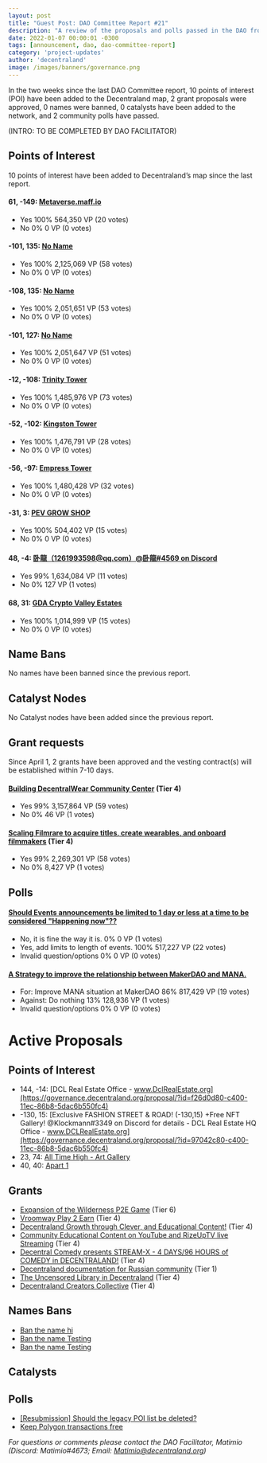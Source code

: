 ```yaml
---
layout: post
title: "Guest Post: DAO Committee Report #21"
description: "A review of the proposals and polls passed in the DAO from April 1 through April 15".
date: 2022-01-07 00:00:01 -0300
tags: [announcement, dao, dao-committee-report]
category: 'project-updates'
author: 'decentraland'
image: /images/banners/governance.png
---
```


In the two weeks since the last DAO Committee report, 10 points of interest (POI) have been added to the Decentraland map, 2 grant proposals were approved, 0 names were banned, 0 catalysts have been added to the network, and 2 community polls have passed.

(INTRO: TO BE COMPLETED BY DAO FACILITATOR)


## Points of Interest
10 points of interest have been added to Decentraland’s map since the last report.


#### 61, -149: [Metaverse.maff.io](https://governance.decentraland.org/proposal/?id=67b4ab20-b682-11ec-903a-6546e8793cef)

* Yes 100% 564,350 VP (20 votes)
* No 0% 0 VP (0 votes)


#### -101, 135: [No Name](https://governance.decentraland.org/proposal/?id=d2e5d540-b533-11ec-980f-b711610def4a)

* Yes 100% 2,125,069 VP (58 votes)
* No 0% 0 VP (0 votes)


#### -108, 135: [No Name](https://governance.decentraland.org/proposal/?id=d516bf00-b533-11ec-980f-b711610def4a)

* Yes 100% 2,051,651 VP (53 votes)
* No 0% 0 VP (0 votes)


#### -101, 127: [No Name](https://governance.decentraland.org/proposal/?id=98b68220-b533-11ec-980f-b711610def4a)

* Yes 100% 2,051,647 VP (51 votes)
* No 0% 0 VP (0 votes)


#### -12, -108: [Trinity Tower ](https://governance.decentraland.org/proposal/?id=76d72cb0-b496-11ec-980f-b711610def4a)

* Yes 100% 1,485,976 VP (73 votes)
* No 0% 0 VP (0 votes)


#### -52, -102: [Kingston Tower](https://governance.decentraland.org/proposal/?id=43d2fbb0-b495-11ec-980f-b711610def4a)

* Yes 100% 1,476,791 VP (28 votes)
* No 0% 0 VP (0 votes)


#### -56, -97: [Empress Tower](https://governance.decentraland.org/proposal/?id=220986b0-b491-11ec-980f-b711610def4a)

* Yes 100% 1,480,428 VP (32 votes)
* No 0% 0 VP (0 votes)


#### -31, 3: [PEV GROW SHOP](https://governance.decentraland.org/proposal/?id=74ce3020-b28f-11ec-980f-b711610def4a)

* Yes 100% 504,402 VP (15 votes)
* No 0% 0 VP (0 votes)


#### 48, -4: [卧龍（1261993598@qq.com）@卧龍#4569 on Discord](https://governance.decentraland.org/proposal/?id=a6794810-b093-11ec-a117-8f4290d5b13d)

* Yes 99% 1,634,084 VP (11 votes)
* No 0% 127 VP (1 votes)


#### 68, 31: [GDA Crypto Valley Estates](https://governance.decentraland.org/proposal/?id=29e6a780-ac3c-11ec-87a7-6d2a41508231)

* Yes 100% 1,014,999 VP (15 votes)
* No 0% 0 VP (0 votes)


## Name Bans

No names have been banned since the previous report.

## Catalyst Nodes
No Catalyst nodes have been added since the previous report.


## Grant requests
Since April 1, 2 grants have been approved and the vesting contract(s) will be established within 7-10 days.


#### [Building DecentralWear Community Center](https://governance.decentraland.org/proposal/?id=bfa89b30-aa01-11ec-87a7-6d2a41508231) (Tier 4)

* Yes 99% 3,157,864 VP (59 votes)
* No 0% 46 VP (1 votes)


#### [Scaling Filmrare to acquire titles, create wearables, and onboard filmmakers](https://governance.decentraland.org/proposal/?id=e83b6560-a866-11ec-87a7-6d2a41508231) (Tier 4)

* Yes 99% 2,269,301 VP (58 votes)
* No 0% 8,427 VP (1 votes)


## Polls

#### [Should Events announcements be limited to 1 day or less at a time to be considered &#34;Happening now&#34;??](https://governance.decentraland.org/proposal/?id=4f79c580-aeef-11ec-87a7-6d2a41508231)

* No, it is fine the way it is. 0% 0 VP (1 votes)
* Yes, add limits to length of events. 100% 517,227 VP (22 votes)
* Invalid question/options 0% 0 VP (0 votes)


#### [A Strategy to improve the relationship between MakerDAO and MANA.](https://governance.decentraland.org/proposal/?id=0b3a1f60-aea8-11ec-87a7-6d2a41508231)

* For: Improve MANA situation at MakerDAO 86% 817,429 VP (19 votes)
* Against: Do nothing 13% 128,936 VP (1 votes)
* Invalid question/options 0% 0 VP (0 votes)



# Active Proposals

## Points of Interest

* 144, -14: [DCL Real Estate Office - www.DclRealEstate.org](https://governance.decentraland.org/proposal/?id=f26d0d80-c400-11ec-86b8-5dac6b550fc4)
* -130, 15: [Exclusive FASHION STREET &amp; ROAD! (-130,15) +Free NFT Gallery! @Klockmann#3349 on Discord for details - DCL Real Estate HQ Office - www.DCLRealEstate.org](https://governance.decentraland.org/proposal/?id=97042c80-c400-11ec-86b8-5dac6b550fc4)
* 23, 74: [All Time High - Art Gallery](https://governance.decentraland.org/proposal/?id=8bcccae0-c296-11ec-86b8-5dac6b550fc4)
* 40, 40: [Apart 1](https://governance.decentraland.org/proposal/?id=cfff7810-c0c1-11ec-86b8-5dac6b550fc4)

## Grants

* [Expansion of the Wilderness P2E Game](https://governance.decentraland.org/proposal/?id=73921310-c519-11ec-86b8-5dac6b550fc4) (Tier 6)
* [Vroomway Play 2 Earn](https://governance.decentraland.org/proposal/?id=9b0c5c80-c4eb-11ec-86b8-5dac6b550fc4) (Tier 4)
* [Decentraland Growth through Clever, and Educational Content!](https://governance.decentraland.org/proposal/?id=3abc7da0-c497-11ec-86b8-5dac6b550fc4) (Tier 4)
* [Community Educational Content on YouTube and RizeUpTV live Streaming](https://governance.decentraland.org/proposal/?id=16bf1a40-c3e6-11ec-86b8-5dac6b550fc4) (Tier 4)
* [Decentral Comedy presents STREAM-X - 4 DAYS/96 HOURS of COMEDY in DECENTRALAND!](https://governance.decentraland.org/proposal/?id=ec8fc0a0-c31b-11ec-86b8-5dac6b550fc4) (Tier 4)
* [Decentraland documentation for Russian community](https://governance.decentraland.org/proposal/?id=fa3c4aa0-c098-11ec-86b8-5dac6b550fc4) (Tier 1)
* [The Uncensored Library in Decentraland](https://governance.decentraland.org/proposal/?id=efddde80-bf1b-11ec-86b8-5dac6b550fc4) (Tier 4)
* [Decentraland Creators Collective](https://governance.decentraland.org/proposal/?id=efeca450-bd96-11ec-86b8-5dac6b550fc4) (Tier 4)

## Names Bans

* [Ban the name hi](https://governance.decentraland.org/proposal/?id=5b462f70-c155-11ec-86b8-5dac6b550fc4)
* [Ban the name Testing](https://governance.decentraland.org/proposal/?id=c2b43590-c14f-11ec-86b8-5dac6b550fc4)
* [Ban the name Testing](https://governance.decentraland.org/proposal/?id=069ea480-c14f-11ec-86b8-5dac6b550fc4)

## Catalysts


## Polls

* [[Resubmission] Should the legacy POI list be deleted?](https://governance.decentraland.org/proposal/?id=78635ac0-c4d8-11ec-86b8-5dac6b550fc4)
* [Keep Polygon transactions free](https://governance.decentraland.org/proposal/?id=d958c3e0-c278-11ec-86b8-5dac6b550fc4)


*For questions or comments please contact the DAO Facilitator, Matimio (Discord: Matimio#4673; Email: [Matimio@decentraland.org](mailto:Matimio@decentraland.org))*